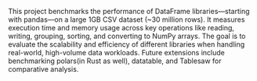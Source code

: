 This project benchmarks the performance of DataFrame libraries—starting with pandas—on a large 1GB CSV dataset (~30 million rows). It measures execution time and memory usage across key operations like reading, writing, grouping, sorting, and converting to NumPy arrays. The goal is to evaluate the scalability and efficiency of different libraries when handling real-world, high-volume data workloads. Future extensions include benchmarking polars(in Rust as well), datatable, and Tablesaw for comparative analysis.

